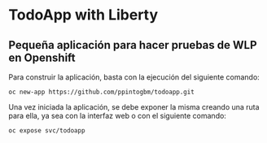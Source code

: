 # TodoApp with Liberty

Pequeña aplicación para hacer pruebas de WLP en Openshift
----------

Para construir la aplicación, basta con la ejecución del siguiente comando:

`oc new-app https://github.com/ppintogbm/todoapp.git`

Una vez iniciada la aplicación, se debe exponer la misma creando una ruta para ella, ya sea con la interfaz web o con el siguiente comando:

`oc expose svc/todoapp`